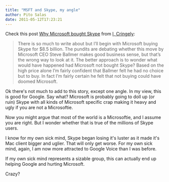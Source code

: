 ```yaml
---
title: "MSFT and Skype, my angle"
author: Pito Salas
date: 2011-05-12T17:23:21
---
```




Check this post [Why Microsoft bought
Skype](<http://www.cringely.com/2011/05/why-microsoft-bought-skype/>) from [I,
Cringely](<http://www.cringely.com/feed/>):

> There is so much to write about but I’ll begin with Microsoft buying Skype
> for $8.5 billion. The pundits are debating whether this move by Microsoft
> CEO Steve Ballmer makes good business sense, but that’s the wrong way to
> look at it. The better approach is to wonder what would have happened had
> Microsoft not bought Skype? Based on the high price alone I’m fairly
> confident that Ballmer felt he had no choice but to buy. In fact I’m fairly
> certain he felt that not buying could have doomed Microsoft.

Ok there's not much to add to this story, except one angle. In my view, this
is good for Google. Say what? Microsoft is probably going to doll up (or ruin)
Skype with all kinds of Microsoft specific crap making it heavy and ugly if
you are not a Microsoftie.

Now you might argue that most of the world is a Microsoftie, and I assume you
are right. But I wonder whether that is true of the millions of Skype users.

I know for my own sick mind, Skype began losing it's luster as it made it's
Mac client bigger and uglier. That will only get worse. For my own sick mind,
again, I am now more attracted to Google Voice than I was before.

If my own sick mind represents a sizable group, this can actually end up
helping Google and hurting Microsoft.

Crazy?


